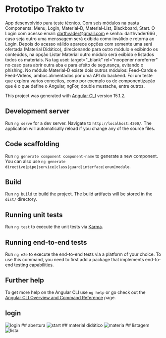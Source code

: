 # Prototipo Trakto tv

App desenvolvido para teste técnico. Com seis módulos na pasta Components: Menu, Login, Material-D, Material-List, Blackboard, Start. O Login com acesso email: darthvader@gmail.com e senha: darthvader666 , caso seja outro uma menssagem será exibida como inválido e retorna ao Login. Depois do acesso válido aparece opções com somente uma será ofertada (Material Didático), direcionando para outro módulo e exibindo os conteúdos, na opção Listar Material outro módulo será exibido e listados todos os materiais. Na tag <a> usei: target="_blank" rel="noopener noreferrer" no caso para abrir outra aba e para efeito de segurança, evitando o phishing. No módulo Material-D existe dois outros módulos: Feed-Cards e Feed-Videos, ambos alimentados por uma API do backend. Foi um teste que explora varios conceitos, como por exemplo os de componentização que é o que define o Angular, ngFor, double mustache, entre outros.

This project was generated with [Angular CLI](https://github.com/angular/angular-cli) version 15.1.2.

## Development server

Run `ng serve` for a dev server. Navigate to `http://localhost:4200/`. The application will automatically reload if you change any of the source files.

## Code scaffolding

Run `ng generate component component-name` to generate a new component. You can also use `ng generate directive|pipe|service|class|guard|interface|enum|module`.

## Build

Run `ng build` to build the project. The build artifacts will be stored in the `dist/` directory.

## Running unit tests

Run `ng test` to execute the unit tests via [Karma](https://karma-runner.github.io).

## Running end-to-end tests

Run `ng e2e` to execute the end-to-end tests via a platform of your choice. To use this command, you need to first add a package that implements end-to-end testing capabilities.

## Further help

To get more help on the Angular CLI use `ng help` or go check out the [Angular CLI Overview and Command Reference](https://angular.io/cli) page.

## login
<img src="https://github.com/TONNYSAP/Prova-Tecnica/tree/main/src/assets/img/videos-img/inicio.jpg" alt="login" />
## abertura
<img src="https://github.com/TONNYSAP/Prova-Tecnica/tree/main/src/assets/img/videos-img/start.jpg" alt="start" />
## material didático
<img src="https://github.com/TONNYSAP/Prova-Tecnica/tree/main/src/assets/img/videos-img/md.jpg" alt="materia" />
## listagem
<img src="https://github.com/TONNYSAP/Prova-Tecnica/tree/main/src/assets/img/videos-img/list.jpg" alt="lista" />
